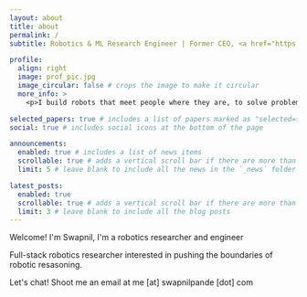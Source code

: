 ```yaml
---
layout: about
title: about
permalink: /
subtitle: Robotics & ML Research Engineer | Former CEO, <a href="https://www.linkedin.com/company/every-flavor-robotics" target="_blank" rel="noopener noreferrer">Every Flavor Robotics</a>

profile:
  align: right
  image: prof_pic.jpg
  image_circular: false # crops the image to make it circular
  more_info: >
    <p>I build robots that meet people where they are, to solve problems that matter.</p>

selected_papers: true # includes a list of papers marked as "selected={true}"
social: true # includes social icons at the bottom of the page

announcements:
  enabled: true # includes a list of news items
  scrollable: true # adds a vertical scroll bar if there are more than 3 news items
  limit: 5 # leave blank to include all the news in the `_news` folder

latest_posts:
  enabled: true
  scrollable: true # adds a vertical scroll bar if there are more than 3 new posts items
  limit: 3 # leave blank to include all the blog posts
---
```


Welcome! I'm Swapnil, I'm a robotics researcher and engineer

Full-stack robotics researcher interested in pushing the boundaries of robotic resasoning.


Let's chat! Shoot me an email at me [at] swapnilpande [dot] com
